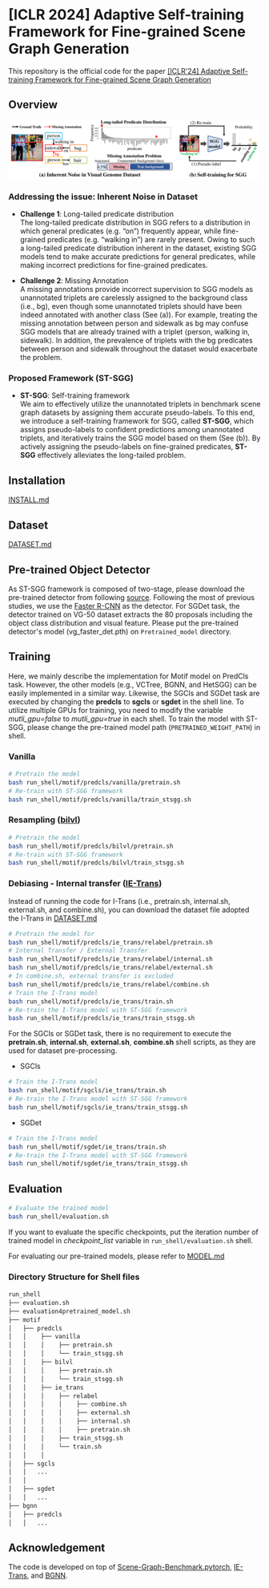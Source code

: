 # [ICLR 2024] Adaptive Self-training Framework for Fine-grained Scene Graph Generation

This repository is the official code for the paper [[ICLR'24] Adaptive Self-training Framework for Fine-grained Scene Graph Generation](https://openreview.net/pdf?id=WipsLtH77t)  



## **Overview**



![img](Figure.png)  
### Addressing the issue: Inherent Noise in Dataset  
* **Challenge 1**: Long-tailed predicate distribution  
The long-tailed predicate distribution in SGG refers to a distribution in which general predicates (e.g. “on”) frequently appear, while fine-grained predicates (e.g. “walking in”) are rarely present. Owing to such a long-tailed predicate distribution inherent in the dataset, existing SGG models tend to make accurate predictions for general predicates, while making incorrect predictions for fine-grained predicates.

* **Challenge 2**: Missing Annotation  
A missing annotations provide incorrect supervision to SGG models as unannotated triplets are carelessly assigned to the background class (i.e., bg), even though some unannotated triplets should have been indeed annotated with another class (See (a)). For example, treating the missing annotation between person and sidewalk as bg may confuse SGG models that are already trained with a triplet ⟨person, walking in, sidewalk⟩. In addition, the prevalence of triplets with the bg predicates between person and sidewalk throughout the dataset would exacerbate the problem.  

### Proposed Framework (**ST-SGG**)
* **ST-SGG**: Self-training framework  
We aim to effectively utilize the unannotated triplets in benchmark scene graph datasets by assigning them accurate pseudo-labels. To this end, we introduce a self-training framework for 
SGG, called **ST-SGG**, which assigns pseudo-labels to confident predictions among unannotated
triplets, and iteratively trains the SGG model based on them (See (b)). By actively assigning the pseudo-labels on fine-grained predicates, **ST-SGG** effectively alleviates the long-tailed problem.


## **Installation**

[INSTALL.md](INSTALL.md)

## **Dataset**

[DATASET.md](DATASET.md)

## **Pre-trained Object Detector**

As ST-SGG framework is composed of two-stage, please download the pre-trained detector from following [source](https://drive.google.com/file/d/1NrqQId-O0K50-ik1cMHJC2ZLaU5eBJcv/view?usp=share_link). Following the most of previous studies, we use the [Faster R-CNN](https://proceedings.neurips.cc/paper_files/paper/2015/file/14bfa6bb14875e45bba028a21ed38046-Paper.pdf) as the detector. For SGDet task, the detector trained on VG-50 dataset extracts the 80 proposals including the object class distribution and visual feature. Please put the pre-trained detector's model (vg_faster_det.pth) on `Pretrained_model` directory.

## **Training**

Here, we mainly describe the implementation for Motif model on PredCls task. However, the other models (e.g., VCTree, BGNN, and HetSGG) can be easily implemented in a similar way. Likewise, the SGCls and SGDet task are executed by changing the **predcls** to **sgcls** or **sgdet** in the shell line. To utilize multiple GPUs for training, you need to modify the variable *mutli_gpu=false* to *mutli_gpu=true* in each shell. To train the model with ST-SGG, please change the pre-trained model path (`PRETRAINED_WEIGHT_PATH`) in shell.

### Vanilla


``` bash  
# Pretrain the model
bash run_shell/motif/predcls/vanilla/pretrain.sh
# Re-train with ST-SGG framework
bash run_shell/motif/predcls/vanilla/train_stsgg.sh
```  

### Resampling ([bilvl](https://openaccess.thecvf.com/content/CVPR2021/papers/Li_Bipartite_Graph_Network_With_Adaptive_Message_Passing_for_Unbiased_Scene_CVPR_2021_paper.pdf))

``` bash  
# Pretrain the model
bash run_shell/motif/predcls/bilvl/pretrain.sh
# Re-train with ST-SGG framework
bash run_shell/motif/predcls/bilvl/train_stsgg.sh
```  


### Debiasing - Internal transfer ([IE-Trans](https://arxiv.org/pdf/2203.11654.pdf))

Instead of running the code for I-Trans (i.e., pretrain.sh, internal.sh, external.sh, and combine.sh), you can download the dataset file adopted the I-Trans in [DATASET.md](DATASET.md)

``` bash  
# Pretrain the model for
bash run_shell/motif/predcls/ie_trans/relabel/pretrain.sh
# Internal Transfer / External Transfer
bash run_shell/motif/predcls/ie_trans/relabel/internal.sh
bash run_shell/motif/predcls/ie_trans/relabel/external.sh
# In combine.sh, external transfer is excluded
bash run_shell/motif/predcls/ie_trans/relabel/combine.sh
# Train the I-Trans model
bash run_shell/motif/predcls/ie_trans/train.sh
# Re-train the I-Trans model with ST-SGG framework
bash run_shell/motif/predcls/ie_trans/train_stsgg.sh
```  

For the SGCls or SGDet task, there is no requirement to execute the **pretrain.sh**, **internal.sh**, **external.sh**, **combine.sh** shell scripts, as they are used for dataset pre-processing.

* SGCls
``` bash  
# Train the I-Trans model
bash run_shell/motif/sgcls/ie_trans/train.sh
# Re-train the I-Trans model with ST-SGG framework
bash run_shell/motif/sgcls/ie_trans/train_stsgg.sh
```  

* SGDet

``` bash  
# Train the I-Trans model
bash run_shell/motif/sgdet/ie_trans/train.sh
# Re-train the I-Trans model with ST-SGG framework
bash run_shell/motif/sgdet/ie_trans/train_stsgg.sh
```  

## **Evaluation**

``` bash  
# Evaluate the trained model
bash run_shell/evaluation.sh
```  
If you want to evaluate the specific checkpoints, put the iteration number of trained model in *checkpoint_list* variable in `run_shell/evaluation.sh` shell.

For evaluating our pre-trained models, please refer to [MODEL.md](MODEL.md)

### Directory Structure for Shell files

```python
run_shell  
├── evaluation.sh  
├── evaluation4pretrained_model.sh
├── motif 
│   ├── predcls
│   │    ├── vanilla
│   │    │    ├── pretrain.sh
│   │    │    └── train_stsgg.sh
│   │    ├── bilvl  
│   │    │    ├── pretrain.sh
│   │    │    └── train_stsgg.sh
│   │    ├── ie_trans  
│   │    │    ├── relabel
│   │    │    │    ├── combine.sh
│   │    │    │    ├── external.sh
│   │    │    │    ├── internal.sh
│   │    │    │    ├── pretrain.sh
│   │    │    ├── train_stsgg.sh
│   │    │    └── train.sh  
│   │    │
│   ├── sgcls
│   │   ...
│   │
│   ├── sgdet
│   │   ...
├── bgnn
│   ├── predcls
│   │   ...
```

## Acknowledgement
The code is developed on top of [Scene-Graph-Benchmark.pytorch](https://github.com/KaihuaTang/Scene-Graph-Benchmark.pytorch), [IE-Trans](https://github.com/waxnkw/IETrans-SGG.pytorch?tab=readme-ov-file), and [BGNN](https://github.com/SHTUPLUS/PySGG).


